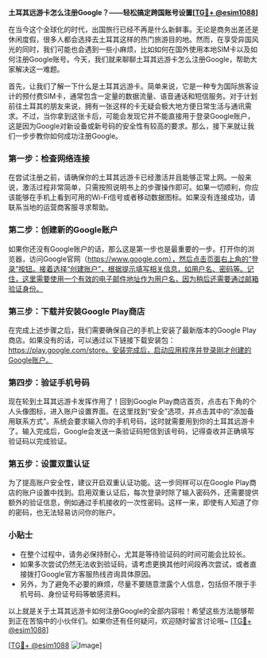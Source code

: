 **土耳其远游卡怎么注册Google？——轻松搞定跨国账号设置[[TG💪+ @esim1088](https://t.me/s/esim1088)]**

在当今这个全球化的时代，出国旅行已经不再是什么新鲜事。无论是商务出差还是休闲度假，很多人都会选择去土耳其这样的热门旅游目的地。然而，在享受异国风光的同时，我们可能也会遇到一些小麻烦，比如如何在国外使用本地SIM卡以及如何注册Google账号。今天，我们就来聊聊土耳其远游卡怎么注册Google，帮助大家解决这一难题。

首先，让我们了解一下什么是土耳其远游卡。简单来说，它是一种专为国际旅客设计的预付费SIM卡，通常包含一定量的数据流量、语音通话和短信服务。对于计划前往土耳其的朋友来说，拥有一张这样的卡无疑会极大地方便日常生活与通讯需求。不过，当你拿到这张卡后，可能会发现它并不能直接用于登录Google账户，这是因为Google对新设备或新号码的安全性有较高的要求。那么，接下来就让我们一步步教你如何成功注册Google。

### 第一步：检查网络连接

在尝试注册之前，请确保你的土耳其远游卡已经激活并且能够正常上网。一般来说，激活过程非常简单，只需按照说明书上的步骤操作即可。如果一切顺利，你应该能够在手机上看到可用的Wi-Fi信号或者移动数据图标。如果没有连接成功，请联系当地的运营商客服寻求帮助。

### 第二步：创建新的Google账户

如果你还没有Google账户的话，那么这是第一步也是最重要的一步。打开你的浏览器，访问Google官网（https://www.google.com），然后点击页面右上角的“登录”按钮。接着选择“创建账户”，根据提示填写相关信息，如用户名、密码等。记住，这里需要使用一个有效的电子邮件地址作为用户名，因为稍后还需要通过邮箱验证身份。

### 第三步：下载并安装Google Play商店

在完成上述步骤之后，我们需要确保自己的手机上安装了最新版本的Google Play商店。如果没有的话，可以通过以下链接下载安装包：https://play.google.com/store。安装完成后，启动应用程序并登录刚才创建的Google账户。

### 第四步：验证手机号码

现在轮到土耳其远游卡发挥作用了！回到Google Play商店首页，点击右下角的个人头像图标，进入账户设置界面。在这里找到“安全”选项，并点击其中的“添加备用联系方式”。系统会要求输入你的手机号码，这时就需要用到你的土耳其远游卡了。输入完成后，Google会发送一条验证码短信到该号码，记得查收并正确填写验证码以完成验证。

### 第五步：设置双重认证

为了提高账户安全性，建议开启双重认证功能。这一步同样可以在Google Play商店的账户设置中找到。启用双重认证后，每次登录时除了输入密码外，还需要提供额外的验证信息，例如通过手机接收的一次性密码。这样一来，即使有人知道了你的密码，也无法轻易访问你的账户。

### 小贴士

- 在整个过程中，请务必保持耐心，尤其是等待验证码的时间可能会比较长。
- 如果多次尝试仍然无法收到验证码，请考虑更换其他时间段再次尝试，或者直接拨打Google官方客服热线咨询具体原因。
- 另外，为了避免不必要的麻烦，尽量不要随意泄露个人信息，包括但不限于手机号码、身份证号码等敏感资料。

以上就是关于土耳其远游卡如何注册Google的全部内容啦！希望这些方法能够帮到正在苦恼中的小伙伴们。如果你还有任何疑问，欢迎随时留言讨论哦~ [[TG💪+ @esim1088](https://t.me/s/esim1088)]

[[TG💪+ @esim1088](https://t.me/s/esim1088) ![Image](https://i.postimg.cc/4NQfJmqS/Snipaste-2025-05-13-00-14-12.png)]